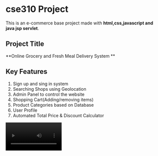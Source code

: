 # cse310 Project
This is an e-commerce base project made with **html,css,javascript and java jsp servlet**.
## Project Title
**Online Grocery and Fresh Meal Delivery System **
## Key Features

1)	Sign up and sing in system
2)	Searching Shops using Geolocation
3)	Admin Panel to control the website
4)	Shopping Cart(Adding/removing items)
5)	Product Categories based on Database
6)	User Profile
7)	Automated  Total Price & Discount Calculator

<video src='https://github.com/yokko123/cse310/blob/master/video-1599162599.mp4' width=180/>





